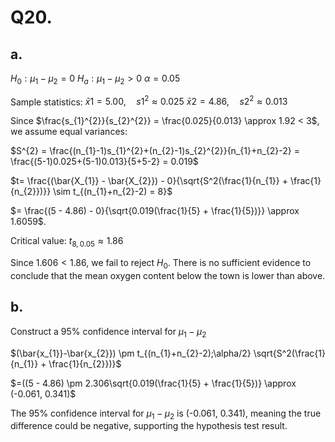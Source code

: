 # Q20.

## a.
$H_{0}: \mu_{1} − \mu_{2} = 0$ 
$H_{a}: \mu_{1} − \mu_{2} > 0$ 
$\alpha = 0.05$

Sample statistics:
$\bar{x}{1} = 5.00, \quad s{1}^{2} \approx 0.025$
$\bar{x}{2} = 4.86, \quad s{2}^{2} \approx 0.013$

Since $\frac{s_{1}^{2}}{s_{2}^{2}} = \frac{0.025}{0.013} \approx 1.92 < 3$, we assume equal variances:

$S^{2} = \frac{(n_{1}-1)s_{1}^{2}+(n_{2}-1)s_{2}^{2}}{n_{1}+n_{2}-2} = \frac{(5-1)0.025+(5-1)0.013}{5+5-2} = 0.019$

$t= \frac{(\bar{X_{1}} - \bar{X_{2}}) - 0}{\sqrt{S^2(\frac{1}{n_{1}} + \frac{1}{n_{2}})}} \sim t_{(n_{1}+n_{2}-2) = 8}$

$= \frac{(5 - 4.86) - 0}{\sqrt{0.019(\frac{1}{5} + \frac{1}{5})}} \approx 1.6059$.

Critical value: $t_{8,0.05} \approx 1.86$

Since $1.606 < 1.86$, we fail to reject $H_0$.
There is no sufficient evidence to conclude that the mean oxygen content below the town is lower than above.

## b.

Construct a 95% confidence interval for $\mu_{1} − \mu_{2}$ 

$(\bar{x_{1}}-\bar{x_{2}}) \pm t_{(n_{1}+n_{2}-2);\alpha/2} \sqrt{S^2(\frac{1}{n_{1}} + \frac{1}{n_{2}})}$  

$=((5 - 4.86) \pm 2.306\sqrt{0.019(\frac{1}{5} + \frac{1}{5})}  \approx (-0.061, 0.341)$

The 95% confidence interval for $\mu_1 - \mu_2$ is (-0.061, 0.341), meaning the true difference could be negative, supporting the hypothesis test result.
